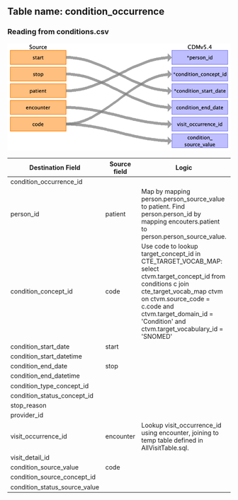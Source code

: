 ## Table name: condition_occurrence

### Reading from conditions.csv

![](md_files/image4.png)

| Destination Field | Source field | Logic | Comment field |
| --- | --- | --- | --- |
| condition_occurrence_id |  |  |  |
| person_id | patient | Map by mapping person.person_source_value to patient.  Find person.person_id by mapping encouters.patient to person.person_source_value. |  |
| condition_concept_id | code | Use code to lookup target_concept_id in CTE_TARGET_VOCAB_MAP:    select ctvm.target_concept_id    from conditions c     join cte_target_vocab_map ctvm       on ctvm.source_code              = c.code     and ctvm.target_domain_id       = 'Condition'     and ctvm.target_vocabulary_id = 'SNOMED' |  |
| condition_start_date | start |  |  |
| condition_start_datetime |  |  |  |
| condition_end_date | stop |  |  |
| condition_end_datetime |  |  |  |
| condition_type_concept_id |  |  |  |
| condition_status_concept_id |  |  |  |
| stop_reason |  |  |  |
| provider_id |  |  |  |
| visit_occurrence_id | encounter | Lookup visit_occurrence_id using encounter, joining to temp table defined in AllVisitTable.sql. |  |
| visit_detail_id |  |  |  |
| condition_source_value | code |  |  |
| condition_source_concept_id |  |  |  |
| condition_status_source_value |  |  |  |

